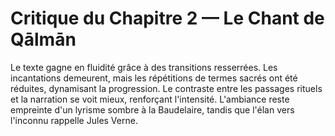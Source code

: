 # Critique du Chapitre 2 — Le Chant de Qālmān
Le texte gagne en fluidité grâce à des transitions resserrées. Les incantations demeurent, mais les répétitions de termes sacrés ont été réduites, dynamisant la progression. Le contraste entre les passages rituels et la narration se voit mieux, renforçant l'intensité.
L'ambiance reste empreinte d'un lyrisme sombre à la Baudelaire, tandis que l'élan vers l'inconnu rappelle Jules Verne.
